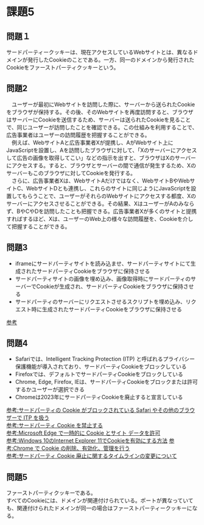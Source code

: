 # 課題5

## 問題１

サードパーティークッキーは、現在アクセスしているWebサイトとは、異なるドメインが発行したCookieのことである。一方、同一のドメインから発行されたCookieをファーストパーティクッキーという。

## 問題2

　ユーザーが最初にWebサイトを訪問した際に、サーバーから送られたCookieをブラウザが保持する。その後、そのWebサイトを再度訪問すると、ブラウザはサーバーにCookieを送信するため、サーバーは送られたCookieを見ることで、同じユーザーが訪問したことを確認できる。この仕組みを利用することで、広告事業者はユーザーの訪問履歴を把握することができる。  
　例えば、WebサイトAと広告事業者Xが提携し、AがWebサイト上にJavaScriptを設置し、Aを訪問したブラウザに対して、「Xのサーバーにアクセスして広告の画像を取得してこい」などの指示を出すと、ブラウザはXのサーバーにアクセスする。すると、ブラウザとサーバーの間で通信が発生するため、Xのサーバーもこのブラウザに対してCookieを発行する。  
　さらに、広告事業者Xは、WebサイトAだけではなく、WebサイトBやWebサイトC、WebサイトDとも連携し、これらのサイトに同じようにJavaScriptを設置してもらうことで、ユーザーがそれらのWebサイトにアクセスする都度、Xのサーバーにアクセスさせることができる。その結果、XはユーザーがAのみならず、BやCやDを訪問したことも把握できる。広告事業者Xが多くのサイトと提携すればするほど、Xは、ユーザーのWeb上の様々な訪問履歴を、Cookieを介して把握することができる。

## 問題3

- iframeにサードパーティサイトを読み込ませ、サードパーティサイトにて生成されたサードパーティCookieをブラウザに保持させる
- サードパーティサイトの画像を埋め込み、画像取得時にサードパーティのサーバーでCookieが生成され、サードパーティCookieをブラウザに保持させる
- サードパーティのサーバーにリクエストさせるスクリプトを埋め込み、リクエスト時に生成されたサードパーティCookieをブラウザに保持させる

[参考](https://kimagureneet.hatenablog.com/entry/2016/02/11/104614)

## 問題4

- Safariでは、Intelligent Tracking Protection (ITP) と呼ばれるプライバシー保護機能が導入されており、サードパーティCookieをブロックしている
- Firefoxでは、デフォルトでサードパーティCookieをブロックしている
- Chrome, Edge, Firefox, IEは、サードパーティCookieをブロックまたは許可するかユーザーが選択できる
- Chromeは2023年にサードパーティCookieを廃止すると宣言している

[参考:サードパーティの Cookie がブロックされている Safari やその他のブラウザーで ITP を扱う](https://docs.microsoft.com/ja-jp/azure/active-directory/develop/reference-third-party-cookies-spas)  
[参考:サードパーティ Cookie を禁止する](https://support.mozilla.org/ja/kb/disable-third-party-cookies)  
[参考:Microsoft Edge で一時的に Cookie とサイト データを許可](https://support.microsoft.com/ja-jp/microsoft-edge/microsoft-edge-%E3%81%A7%E4%B8%80%E6%99%82%E7%9A%84%E3%81%AB-cookie-%E3%81%A8%E3%82%B5%E3%82%A4%E3%83%88-%E3%83%87%E3%83%BC%E3%82%BF%E3%82%92%E8%A8%B1%E5%8F%AF-597f04f2-c0ce-f08c-7c2b-541086362bd2)  
[参考:Windows 10のInternet Explorer 11でCookieを有効にする方法](https://faq.nec-lavie.jp/qasearch/1007/app/servlet/relatedqa?QID=019168)
[参考:Chrome で Cookie の削除、有効化、管理を行う](https://support.google.com/chrome/answer/95647?co=GENIE.Platform%3DDesktop&hl=ja#zippy=%2C%E7%89%B9%E5%AE%9A%E3%81%AE%E3%82%B5%E3%82%A4%E3%83%88%E3%81%AE-cookie-%E3%82%92%E8%A8%B1%E5%8F%AF%E3%81%BE%E3%81%9F%E3%81%AF%E3%83%96%E3%83%AD%E3%83%83%E3%82%AF%E3%81%99%E3%82%8B%2Cchrome-%E3%82%92%E7%B5%82%E4%BA%86%E3%81%97%E3%81%9F%E5%BE%8C%E3%81%AB-cookie-%E3%82%92%E5%89%8A%E9%99%A4%E3%81%99%E3%82%8B%2Ccookie-%E3%82%92%E8%A8%B1%E5%8F%AF%E3%81%BE%E3%81%9F%E3%81%AF%E3%83%96%E3%83%AD%E3%83%83%E3%82%AF%E3%81%99%E3%82%8B)  
[参考:サードパーティ Cookie 廃止に関するタイムラインの変更について](https://japan.googleblog.com/2021/06/cookie.html)

## 問題5

ファーストパーティクッキーである。  
すべてのCookieには、ドメインが関連付けられている。ポートが異なっていても、関連付けられたドメインが同一の場合はファーストパーティークッキーになる。
